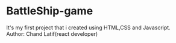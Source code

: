 # BattleShip-game
It's my first project that i created using HTML,CSS and Javascript.
<br>
Author: Chand Latif(react developer)
